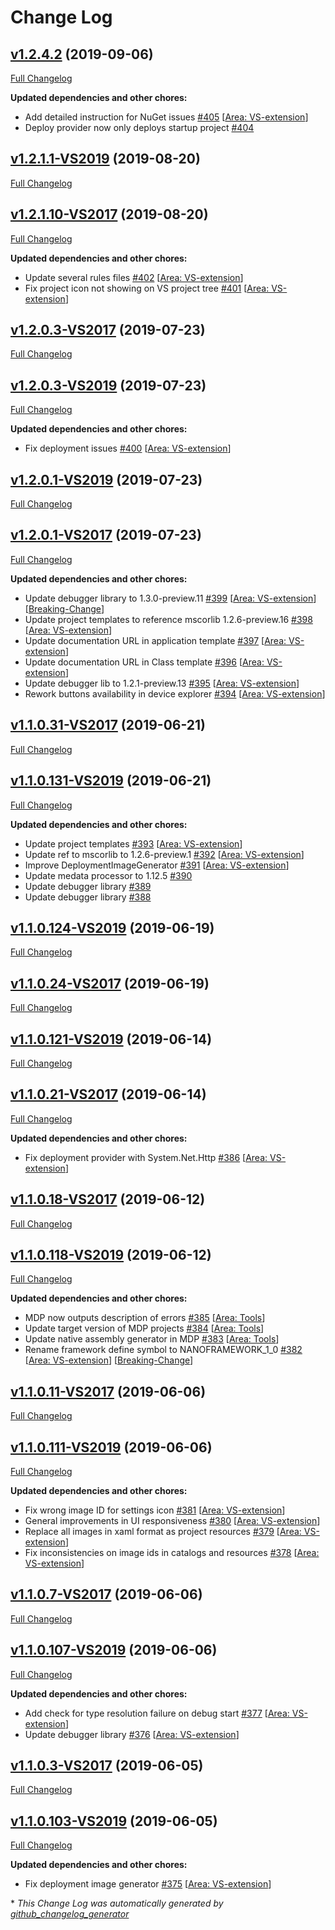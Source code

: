 # Change Log

## [v1.2.4.2](https://github.com/nanoframework/nf-Visual-Studio-extension/tree/v1.2.4.2) (2019-09-06)
[Full Changelog](https://github.com/nanoframework/nf-Visual-Studio-extension/compare/v1.2.1.1-VS2019...v1.2.4.2)

**Updated dependencies and other chores:**

- Add detailed instruction for NuGet issues [\#405](https://github.com/nanoframework/nf-Visual-Studio-extension/pull/405) [[Area: VS-extension](https://github.com/nanoframework/nf-Visual-Studio-extension/labels/Area:%20VS-extension)]
- Deploy provider now only deploys startup project [\#404](https://github.com/nanoframework/nf-Visual-Studio-extension/pull/404)

## [v1.2.1.1-VS2019](https://github.com/nanoframework/nf-Visual-Studio-extension/tree/v1.2.1.1-VS2019) (2019-08-20)
[Full Changelog](https://github.com/nanoframework/nf-Visual-Studio-extension/compare/v1.2.1.10-VS2017...v1.2.1.1-VS2019)

## [v1.2.1.10-VS2017](https://github.com/nanoframework/nf-Visual-Studio-extension/tree/v1.2.1.10-VS2017) (2019-08-20)
[Full Changelog](https://github.com/nanoframework/nf-Visual-Studio-extension/compare/v1.2.0.3-VS2017...v1.2.1.10-VS2017)

**Updated dependencies and other chores:**

- Update several rules files [\#402](https://github.com/nanoframework/nf-Visual-Studio-extension/pull/402) [[Area: VS-extension](https://github.com/nanoframework/nf-Visual-Studio-extension/labels/Area:%20VS-extension)]
- Fix project icon not showing on VS project tree [\#401](https://github.com/nanoframework/nf-Visual-Studio-extension/pull/401) [[Area: VS-extension](https://github.com/nanoframework/nf-Visual-Studio-extension/labels/Area:%20VS-extension)]

## [v1.2.0.3-VS2017](https://github.com/nanoframework/nf-Visual-Studio-extension/tree/v1.2.0.3-VS2017) (2019-07-23)
[Full Changelog](https://github.com/nanoframework/nf-Visual-Studio-extension/compare/v1.2.0.3-VS2019...v1.2.0.3-VS2017)

## [v1.2.0.3-VS2019](https://github.com/nanoframework/nf-Visual-Studio-extension/tree/v1.2.0.3-VS2019) (2019-07-23)
[Full Changelog](https://github.com/nanoframework/nf-Visual-Studio-extension/compare/v1.2.0.1-VS2019...v1.2.0.3-VS2019)

**Updated dependencies and other chores:**

- Fix deployment issues [\#400](https://github.com/nanoframework/nf-Visual-Studio-extension/pull/400) [[Area: VS-extension](https://github.com/nanoframework/nf-Visual-Studio-extension/labels/Area:%20VS-extension)]

## [v1.2.0.1-VS2019](https://github.com/nanoframework/nf-Visual-Studio-extension/tree/v1.2.0.1-VS2019) (2019-07-23)
[Full Changelog](https://github.com/nanoframework/nf-Visual-Studio-extension/compare/v1.2.0.1-VS2017...v1.2.0.1-VS2019)

## [v1.2.0.1-VS2017](https://github.com/nanoframework/nf-Visual-Studio-extension/tree/v1.2.0.1-VS2017) (2019-07-23)
[Full Changelog](https://github.com/nanoframework/nf-Visual-Studio-extension/compare/v1.1.0.31-VS2017...v1.2.0.1-VS2017)

**Updated dependencies and other chores:**

- Update debugger library to 1.3.0-preview.11 [\#399](https://github.com/nanoframework/nf-Visual-Studio-extension/pull/399) [[Area: VS-extension](https://github.com/nanoframework/nf-Visual-Studio-extension/labels/Area:%20VS-extension)] [[Breaking-Change](https://github.com/nanoframework/nf-Visual-Studio-extension/labels/Breaking-Change)]
- Update project templates to reference mscorlib 1.2.6-preview.16 [\#398](https://github.com/nanoframework/nf-Visual-Studio-extension/pull/398) [[Area: VS-extension](https://github.com/nanoframework/nf-Visual-Studio-extension/labels/Area:%20VS-extension)]
- Update documentation URL in application template [\#397](https://github.com/nanoframework/nf-Visual-Studio-extension/pull/397) [[Area: VS-extension](https://github.com/nanoframework/nf-Visual-Studio-extension/labels/Area:%20VS-extension)]
- Update documentation URL in Class template [\#396](https://github.com/nanoframework/nf-Visual-Studio-extension/pull/396) [[Area: VS-extension](https://github.com/nanoframework/nf-Visual-Studio-extension/labels/Area:%20VS-extension)]
- Update debugger lib to 1.2.1-preview.13 [\#395](https://github.com/nanoframework/nf-Visual-Studio-extension/pull/395) [[Area: VS-extension](https://github.com/nanoframework/nf-Visual-Studio-extension/labels/Area:%20VS-extension)]
- Rework buttons availability in device explorer [\#394](https://github.com/nanoframework/nf-Visual-Studio-extension/pull/394) [[Area: VS-extension](https://github.com/nanoframework/nf-Visual-Studio-extension/labels/Area:%20VS-extension)]

## [v1.1.0.31-VS2017](https://github.com/nanoframework/nf-Visual-Studio-extension/tree/v1.1.0.31-VS2017) (2019-06-21)
[Full Changelog](https://github.com/nanoframework/nf-Visual-Studio-extension/compare/v1.1.0.131-VS2019...v1.1.0.31-VS2017)

## [v1.1.0.131-VS2019](https://github.com/nanoframework/nf-Visual-Studio-extension/tree/v1.1.0.131-VS2019) (2019-06-21)
[Full Changelog](https://github.com/nanoframework/nf-Visual-Studio-extension/compare/v1.1.0.124-VS2019...v1.1.0.131-VS2019)

**Updated dependencies and other chores:**

- Update project templates [\#393](https://github.com/nanoframework/nf-Visual-Studio-extension/pull/393) [[Area: VS-extension](https://github.com/nanoframework/nf-Visual-Studio-extension/labels/Area:%20VS-extension)]
- Update ref to mscorlib to 1.2.6-preview.1 [\#392](https://github.com/nanoframework/nf-Visual-Studio-extension/pull/392) [[Area: VS-extension](https://github.com/nanoframework/nf-Visual-Studio-extension/labels/Area:%20VS-extension)]
- Improve DeploymentImageGenerator [\#391](https://github.com/nanoframework/nf-Visual-Studio-extension/pull/391) [[Area: VS-extension](https://github.com/nanoframework/nf-Visual-Studio-extension/labels/Area:%20VS-extension)]
- Update medata processor to 1.12.5 [\#390](https://github.com/nanoframework/nf-Visual-Studio-extension/pull/390)
- Update debugger library [\#389](https://github.com/nanoframework/nf-Visual-Studio-extension/pull/389)
- Update debugger library [\#388](https://github.com/nanoframework/nf-Visual-Studio-extension/pull/388)

## [v1.1.0.124-VS2019](https://github.com/nanoframework/nf-Visual-Studio-extension/tree/v1.1.0.124-VS2019) (2019-06-19)
[Full Changelog](https://github.com/nanoframework/nf-Visual-Studio-extension/compare/v1.1.0.24-VS2017...v1.1.0.124-VS2019)

## [v1.1.0.24-VS2017](https://github.com/nanoframework/nf-Visual-Studio-extension/tree/v1.1.0.24-VS2017) (2019-06-19)
[Full Changelog](https://github.com/nanoframework/nf-Visual-Studio-extension/compare/v1.1.0.121-VS2019...v1.1.0.24-VS2017)

## [v1.1.0.121-VS2019](https://github.com/nanoframework/nf-Visual-Studio-extension/tree/v1.1.0.121-VS2019) (2019-06-14)
[Full Changelog](https://github.com/nanoframework/nf-Visual-Studio-extension/compare/v1.1.0.21-VS2017...v1.1.0.121-VS2019)

## [v1.1.0.21-VS2017](https://github.com/nanoframework/nf-Visual-Studio-extension/tree/v1.1.0.21-VS2017) (2019-06-14)
[Full Changelog](https://github.com/nanoframework/nf-Visual-Studio-extension/compare/v1.1.0.18-VS2017...v1.1.0.21-VS2017)

**Updated dependencies and other chores:**

- Fix deployment provider with System.Net.Http [\#386](https://github.com/nanoframework/nf-Visual-Studio-extension/pull/386) [[Area: VS-extension](https://github.com/nanoframework/nf-Visual-Studio-extension/labels/Area:%20VS-extension)]

## [v1.1.0.18-VS2017](https://github.com/nanoframework/nf-Visual-Studio-extension/tree/v1.1.0.18-VS2017) (2019-06-12)
[Full Changelog](https://github.com/nanoframework/nf-Visual-Studio-extension/compare/v1.1.0.118-VS2019...v1.1.0.18-VS2017)

## [v1.1.0.118-VS2019](https://github.com/nanoframework/nf-Visual-Studio-extension/tree/v1.1.0.118-VS2019) (2019-06-12)
[Full Changelog](https://github.com/nanoframework/nf-Visual-Studio-extension/compare/v1.1.0.11-VS2017...v1.1.0.118-VS2019)

**Updated dependencies and other chores:**

- MDP now outputs description of errors [\#385](https://github.com/nanoframework/nf-Visual-Studio-extension/pull/385) [[Area: Tools](https://github.com/nanoframework/nf-Visual-Studio-extension/labels/Area:%20Tools)]
- Update target version of MDP projects [\#384](https://github.com/nanoframework/nf-Visual-Studio-extension/pull/384) [[Area: Tools](https://github.com/nanoframework/nf-Visual-Studio-extension/labels/Area:%20Tools)]
- Update native assembly generator in MDP [\#383](https://github.com/nanoframework/nf-Visual-Studio-extension/pull/383) [[Area: Tools](https://github.com/nanoframework/nf-Visual-Studio-extension/labels/Area:%20Tools)]
- Rename framework define symbol to NANOFRAMEWORK\_1\_0 [\#382](https://github.com/nanoframework/nf-Visual-Studio-extension/pull/382) [[Area: VS-extension](https://github.com/nanoframework/nf-Visual-Studio-extension/labels/Area:%20VS-extension)] [[Breaking-Change](https://github.com/nanoframework/nf-Visual-Studio-extension/labels/Breaking-Change)]

## [v1.1.0.11-VS2017](https://github.com/nanoframework/nf-Visual-Studio-extension/tree/v1.1.0.11-VS2017) (2019-06-06)
[Full Changelog](https://github.com/nanoframework/nf-Visual-Studio-extension/compare/v1.1.0.111-VS2019...v1.1.0.11-VS2017)

## [v1.1.0.111-VS2019](https://github.com/nanoframework/nf-Visual-Studio-extension/tree/v1.1.0.111-VS2019) (2019-06-06)
[Full Changelog](https://github.com/nanoframework/nf-Visual-Studio-extension/compare/v1.1.0.7-VS2017...v1.1.0.111-VS2019)

**Updated dependencies and other chores:**

- Fix wrong image ID for settings icon [\#381](https://github.com/nanoframework/nf-Visual-Studio-extension/pull/381) [[Area: VS-extension](https://github.com/nanoframework/nf-Visual-Studio-extension/labels/Area:%20VS-extension)]
- General improvements in UI responsiveness [\#380](https://github.com/nanoframework/nf-Visual-Studio-extension/pull/380) [[Area: VS-extension](https://github.com/nanoframework/nf-Visual-Studio-extension/labels/Area:%20VS-extension)]
- Replace all images in xaml format as project resources [\#379](https://github.com/nanoframework/nf-Visual-Studio-extension/pull/379) [[Area: VS-extension](https://github.com/nanoframework/nf-Visual-Studio-extension/labels/Area:%20VS-extension)]
- Fix inconsistencies on image ids in catalogs and resources [\#378](https://github.com/nanoframework/nf-Visual-Studio-extension/pull/378) [[Area: VS-extension](https://github.com/nanoframework/nf-Visual-Studio-extension/labels/Area:%20VS-extension)]

## [v1.1.0.7-VS2017](https://github.com/nanoframework/nf-Visual-Studio-extension/tree/v1.1.0.7-VS2017) (2019-06-06)
[Full Changelog](https://github.com/nanoframework/nf-Visual-Studio-extension/compare/v1.1.0.107-VS2019...v1.1.0.7-VS2017)

## [v1.1.0.107-VS2019](https://github.com/nanoframework/nf-Visual-Studio-extension/tree/v1.1.0.107-VS2019) (2019-06-06)
[Full Changelog](https://github.com/nanoframework/nf-Visual-Studio-extension/compare/v1.1.0.3-VS2017...v1.1.0.107-VS2019)

**Updated dependencies and other chores:**

- Add check for type resolution failure on debug start [\#377](https://github.com/nanoframework/nf-Visual-Studio-extension/pull/377) [[Area: VS-extension](https://github.com/nanoframework/nf-Visual-Studio-extension/labels/Area:%20VS-extension)]
- Update debugger library [\#376](https://github.com/nanoframework/nf-Visual-Studio-extension/pull/376) [[Area: VS-extension](https://github.com/nanoframework/nf-Visual-Studio-extension/labels/Area:%20VS-extension)]

## [v1.1.0.3-VS2017](https://github.com/nanoframework/nf-Visual-Studio-extension/tree/v1.1.0.3-VS2017) (2019-06-05)
[Full Changelog](https://github.com/nanoframework/nf-Visual-Studio-extension/compare/v1.1.0.103-VS2019...v1.1.0.3-VS2017)

## [v1.1.0.103-VS2019](https://github.com/nanoframework/nf-Visual-Studio-extension/tree/v1.1.0.103-VS2019) (2019-06-05)
[Full Changelog](https://github.com/nanoframework/nf-Visual-Studio-extension/compare/v1.1.0.101-VS2019...v1.1.0.103-VS2019)

**Updated dependencies and other chores:**

- Fix deployment image generator [\#375](https://github.com/nanoframework/nf-Visual-Studio-extension/pull/375) [[Area: VS-extension](https://github.com/nanoframework/nf-Visual-Studio-extension/labels/Area:%20VS-extension)]



\* *This Change Log was automatically generated by [github_changelog_generator](https://github.com/skywinder/Github-Changelog-Generator)*